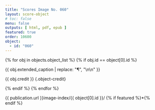 ```yaml
---
title: "Scores Image No. 060"
layout: score-object
# toc: false
menu: false
outputs: [ html, pdf, epub ]
featured: true
order: 10600
object:
  - id: "060"
---
```


{% for obj in objects.object_list %}
{% if obj.id == object[0].id %}

{{ obj.extended_caption | replace: "¶", "\n\n" }}

{{ obj.credit }} {.object-credit}

{% endif %}
{% endfor %}

<div class="object-credit object-url is-print-only">

{{ publication.url }}image-index/{{ object[0].id }}/ {% if featured %}*{% endif %}

</div>
